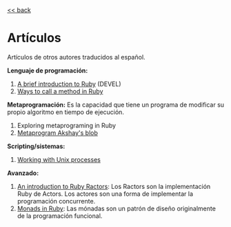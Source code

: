 [<< back](../../README.md)

# Artículos

Artículos de otros autores traducidos al español.

**Lenguaje de programación:**
1. [A brief introduction to Ruby](a_brief_introduction_to_ruby/README.md) (DEVEL)
1. [Ways to call a method in Ruby](ways_to_call_a_method_in_ruby.md)

**Metaprogramación:** Es la capacidad que tiene un programa de modificar su propio algoritmo en tiempo de ejecución.
1. Exploring metaprograming in Ruby
1. [Metaprogram Akshay's blob](metaprogram_akshay_blog.md)

**Scripting/sistemas:**
1. [Working with Unix processes](working_with_unix_processes/README.md)

**Avanzado:**
1. [An introduction to Ruby Ractors](an_introduction_to_ruby_ractors/README.md): Los Ractors son la implementación Ruby de Actors. Los actores son una forma de implementar la programación concurrente.
1. [Monads in Ruby](monads_in_ruby/README.md): Las mónadas son un patrón de diseño originalmente de la programación funcional.
